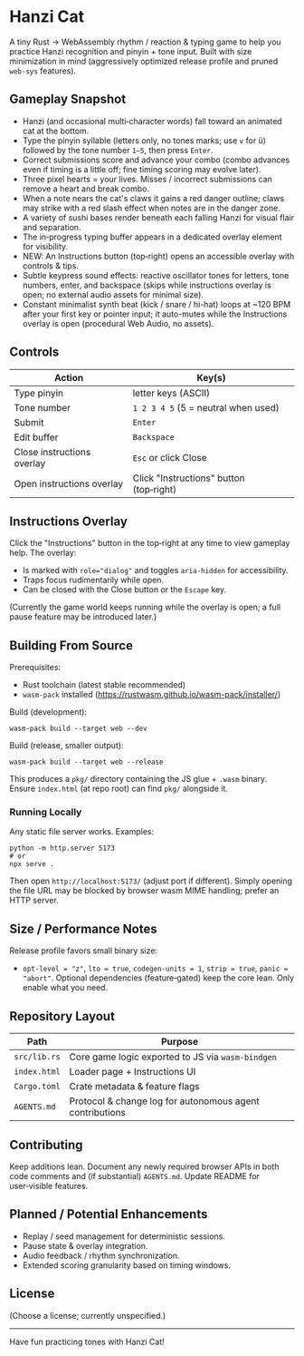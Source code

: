 # Hanzi Cat

A tiny Rust → WebAssembly rhythm / reaction & typing game to help you practice Hanzi recognition and pinyin + tone input. Built with size minimization in mind (aggressively optimized release profile and pruned `web-sys` features).

## Gameplay Snapshot
- Hanzi (and occasional multi‑character words) fall toward an animated cat at the bottom.
- Type the pinyin syllable (letters only, no tones marks; use `v` for ü) followed by the tone number `1–5`, then press `Enter`.
- Correct submissions score and advance your combo (combo advances even if timing is a little off; fine timing scoring may evolve later).
- Three pixel hearts = your lives. Misses / incorrect submissions can remove a heart and break combo.
- When a note nears the cat's claws it gains a red danger outline; claws may strike with a red slash effect when notes are in the danger zone.
- A variety of sushi bases render beneath each falling Hanzi for visual flair and separation.
- The in‑progress typing buffer appears in a dedicated overlay element for visibility.
- NEW: An Instructions button (top‑right) opens an accessible overlay with controls & tips.
- Subtle keypress sound effects: reactive oscillator tones for letters, tone numbers, enter, and backspace (skips while instructions overlay is open; no external audio assets for minimal size).
- Constant minimalist synth beat (kick / snare / hi-hat) loops at ~120 BPM after your first key or pointer input; it auto-mutes while the Instructions overlay is open (procedural Web Audio, no assets).

## Controls
| Action | Key(s) |
| ------ | ------ |
| Type pinyin | letter keys (ASCII) |
| Tone number | `1 2 3 4 5` (5 = neutral when used) |
| Submit | `Enter` |
| Edit buffer | `Backspace` |
| Close instructions overlay | `Esc` or click Close |
| Open instructions overlay | Click "Instructions" button (top‑right) |

## Instructions Overlay
Click the "Instructions" button in the top‑right at any time to view gameplay help. The overlay:
- Is marked with `role="dialog"` and toggles `aria-hidden` for accessibility.
- Traps focus rudimentarily while open.
- Can be closed with the Close button or the `Escape` key.

(Currently the game world keeps running while the overlay is open; a full pause feature may be introduced later.)

## Building From Source
Prerequisites:
- Rust toolchain (latest stable recommended)
- `wasm-pack` installed (https://rustwasm.github.io/wasm-pack/installer/)

Build (development):
```
wasm-pack build --target web --dev
```

Build (release, smaller output):
```
wasm-pack build --target web --release
```
This produces a `pkg/` directory containing the JS glue + `.wasm` binary. Ensure `index.html` (at repo root) can find `pkg/` alongside it.

### Running Locally
Any static file server works. Examples:
```
python -m http.server 5173
# or
npx serve .
```
Then open `http://localhost:5173/` (adjust port if different). Simply opening the file URL may be blocked by browser wasm MIME handling; prefer an HTTP server.

## Size / Performance Notes
Release profile favors small binary size:
- `opt-level = "z"`, `lto = true`, `codegen-units = 1`, `strip = true`, `panic = "abort"`.
Optional dependencies (feature‑gated) keep the core lean. Only enable what you need.

## Repository Layout
| Path | Purpose |
| ---- | ------- |
| `src/lib.rs` | Core game logic exported to JS via `wasm-bindgen` |
| `index.html` | Loader page + Instructions UI |
| `Cargo.toml` | Crate metadata & feature flags |
| `AGENTS.md` | Protocol & change log for autonomous agent contributions |

## Contributing
Keep additions lean. Document any newly required browser APIs in both code comments and (if substantial) `AGENTS.md`. Update README for user‑visible features.

## Planned / Potential Enhancements
- Replay / seed management for deterministic sessions.
- Pause state & overlay integration.
- Audio feedback / rhythm synchronization.
- Extended scoring granularity based on timing windows.

## License
(Choose a license; currently unspecified.)

---
Have fun practicing tones with Hanzi Cat!

